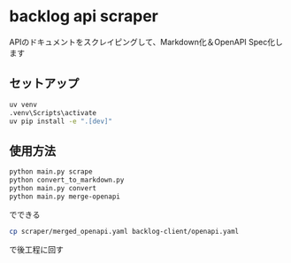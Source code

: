 # backlog api scraper

APIのドキュメントをスクレイピングして、Markdown化＆OpenAPI Spec化します

## セットアップ

```bash
uv venv
.venv\Scripts\activate
uv pip install -e ".[dev]"
```

## 使用方法

```bash
python main.py scrape
python convert_to_markdown.py
python main.py convert
python main.py merge-openapi
```

でできる

```bash
cp scraper/merged_openapi.yaml backlog-client/openapi.yaml
```
で後工程に回す
